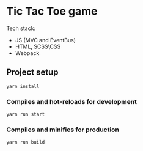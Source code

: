 # Tic Tac Toe game
Tech stack:
- JS (MVC and EventBus)
- HTML, SCSS\CSS
- Webpack

## Project setup
```
yarn install
```

### Compiles and hot-reloads for development
```
yarn run start
```

### Compiles and minifies for production
```
yarn run build
```
